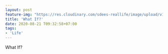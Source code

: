 ```yaml
---
layout: post
feature-img: "https://res.cloudinary.com/sdees-reallife/image/upload/v1555658919/sample_feature_img.png"
title: 'What If?'
date: 2020-08-21 T09:32:58+07:00
tags:
- 'Life'
---
```

What If?

<i class="fa fa-child" style="color:plum"></i>
